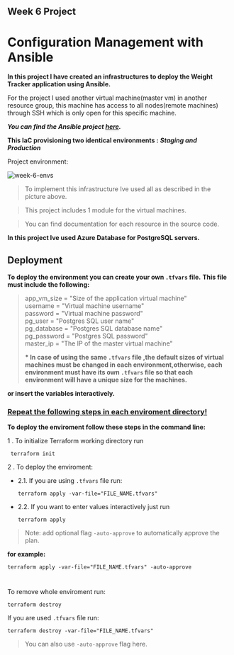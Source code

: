 ## Week 6 Project

# Configuration Management with Ansible

__In this project I have created an infrastructures to deploy the Weight Tracker application using Ansible.__

For the project I used another virtual machine(master vm) in another resource group, this machine has access to all nodes(remote machines) through SSH which is only open for this specific machine.

__*You can find the Ansible project  [here](https://github.com/Ilankulikov/Week_6_Ansible).*__ 


__This IaC provisioning two identical environments :__
__*Staging and Production*__

Project environment:

![week-6-envs](https://user-images.githubusercontent.com/90269123/138599669-1a2ac0cb-9e71-4100-a3a7-eb1d9d0c2afa.jpg)


>To implement this infrastructure Ive used all as described in the picture above.

>This project includes 1 module for the virtual machines.

>You can find documentation for each resource in the source code.


__In this project Ive used Azure Database for PostgreSQL servers.__

## Deployment
__To deploy the environment you can create your own `.tfvars` file.__
__This file must include the following:__

>app_vm_size      = "Size of the application virtual machine"<br/>
username         = "Virtual machine username"<br/>
password         = "Virtual machine password"<br/>
pg_user          = "Postgres SQL user name"<br/>
pg_database      = "Postgres SQL database name"<br/>
pg_password      = "Postgres SQL password"<br/>
master_ip        = "The IP of the master virtual machine"
>
>**__*__ In case of using the same `.tfvars` file ,the default sizes of virtual machines must be changed in each environment,otherwise,
 each environment must have its own `.tfvars` file so that each environment will have a unique size for the machines.**




__or insert the variables interactively.__

<h3><u><b>Repeat the following steps in each enviroment directory!</b></u></h3>


__To deploy the enviroment follow these steps in the command line:__


1 . To initialize Terraform working directory run

     terraform init

2 . To deploy the enviroment:

  - 2.1. If you are using `.tfvars` file run:

        terraform apply -var-file="FILE_NAME.tfvars"

  - 2.2. If you want to enter values interactively just run
  
        terraform apply 

>Note: add optional flag `-auto-approve` to automatically approve the plan.

__for example:__

    terraform apply -var-file="FILE_NAME.tfvars" -auto-approve

#

To remove whole enviroment run:

    terraform destroy

If you are used `.tfvars` file run:

    terraform destroy -var-file="FILE_NAME.tfvars" 

>You can also use `-auto-approve` flag here.
